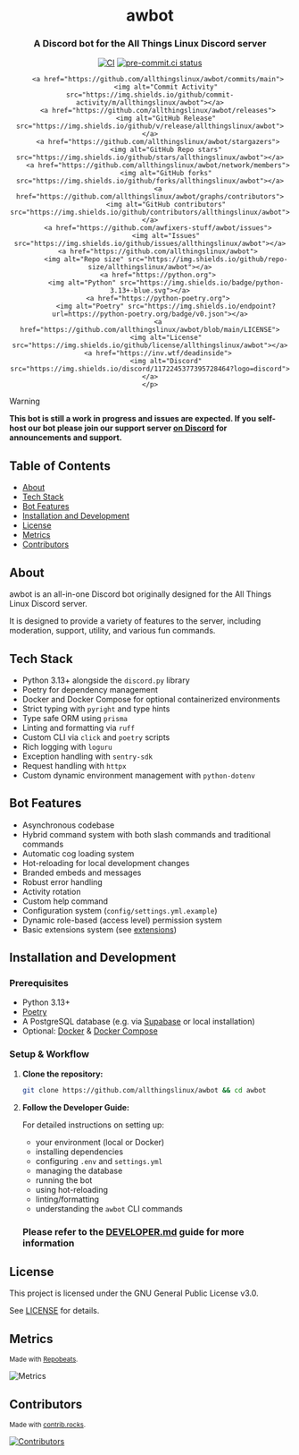 <h1 align="center">awbot</h1>
<h3 align="center">A Discord bot for the All Things Linux Discord server</h3>

<div align="center">
    <p align="center">
        <a href="https://github.com/allthingslinux/awbot/actions">
            <img alt="CI" src="https://img.shields.io/github/actions/workflow/status/allthingslinux/awbot/ci.yml?branch=main&label=CI"></a>
        <a href="https://results.pre-commit.ci/latest/github/allthingslinux/awbot/main">
            <img alt="pre-commit.ci status" src="https://results.pre-commit.ci/badge/github/allthingslinux/awbot/main.svg"></a>

        <a href="https://github.com/allthingslinux/awbot/commits/main">
            <img alt="Commit Activity" src="https://img.shields.io/github/commit-activity/m/allthingslinux/awbot"></a>
        <a href="https://github.com/allthingslinux/awbot/releases">
            <img alt="GitHub Release" src="https://img.shields.io/github/v/release/allthingslinux/awbot"></a>
        <a href="https://github.com/allthingslinux/awbot/stargazers">
            <img alt="GitHub Repo stars" src="https://img.shields.io/github/stars/allthingslinux/awbot"></a>
        <a href="https://github.com/allthingslinux/awbot/network/members">
            <img alt="GitHub forks" src="https://img.shields.io/github/forks/allthingslinux/awbot"></a>
        <a href="https://github.com/allthingslinux/awbot/graphs/contributors">
            <img alt="GitHub contributors" src="https://img.shields.io/github/contributors/allthingslinux/awbot"></a>
        <a href="https://github.com/awfixers-stuff/awbot/issues">
            <img alt="Issues" src="https://img.shields.io/github/issues/allthingslinux/awbot"></a>
        <a href="https://github.com/allthingslinux/awbot">
            <img alt="Repo size" src="https://img.shields.io/github/repo-size/allthingslinux/awbot"></a>
        <a href="https://python.org">
            <img alt="Python" src="https://img.shields.io/badge/python-3.13+-blue.svg"></a>
        <a href="https://python-poetry.org">
            <img alt="Poetry" src="https://img.shields.io/endpoint?url=https://python-poetry.org/badge/v0.json"></a>
        <a href="https://github.com/allthingslinux/awbot/blob/main/LICENSE">
            <img alt="License" src="https://img.shields.io/github/license/allthingslinux/awbot"></a>
        <a href="https://inv.wtf/deadinside">
            <img alt="Discord" src="https://img.shields.io/discord/1172245377395728464?logo=discord"></a>
    </p>
</div>

> [!WARNING]
**This bot is still a work in progress and issues are expected. If you self-host our bot please join our support server [on Discord](https://inv.wtf/deadinside) for announcements and support.**

## Table of Contents

- [About](#about)
- [Tech Stack](#tech-stack)
- [Bot Features](#bot-features)
- [Installation and Development](#installation-and-development)
- [License](#license)
- [Metrics](#metrics)
- [Contributors](#contributors)

## About

awbot is an all-in-one Discord bot originally designed for the All Things Linux Discord server.

It is designed to provide a variety of features to the server, including moderation, support, utility, and various fun commands.

## Tech Stack

- Python 3.13+ alongside the `discord.py` library
- Poetry for dependency management
- Docker and Docker Compose for optional containerized environments
- Strict typing with `pyright` and type hints
- Type safe ORM using `prisma`
- Linting and formatting via `ruff`
- Custom CLI via `click` and `poetry` scripts
- Rich logging with `loguru`
- Exception handling with `sentry-sdk`
- Request handling with `httpx`
- Custom dynamic environment management with `python-dotenv`

## Bot Features

- Asynchronous codebase
- Hybrid command system with both slash commands and traditional commands
- Automatic cog loading system
- Hot-reloading for local development changes
- Branded embeds and messages
- Robust error handling
- Activity rotation
- Custom help command
- Configuration system (`config/settings.yml.example`)
- Dynamic role-based (access level) permission system
- Basic extensions system (see [extensions](awbot/extensions/README.md))

## Installation and Development

### Prerequisites

- Python 3.13+
- [Poetry](https://python-poetry.org/docs/)
- A PostgreSQL database (e.g. via [Supabase](https://supabase.io/) or local installation)
- Optional: [Docker](https://docs.docker.com/get-docker/) & [Docker Compose](https://docs.docker.com/compose/install/)

### Setup & Workflow

1. **Clone the repository:**

    ```bash
    git clone https://github.com/allthingslinux/awbot && cd awbot
    ```

2. **Follow the Developer Guide:**

    For detailed instructions on setting up:
    - your environment (local or Docker)
    - installing dependencies
    - configuring `.env` and `settings.yml`
    - managing the database
    - running the bot
    - using hot-reloading
    - linting/formatting
    - understanding the `awbot` CLI commands

   ### Please refer to the **[DEVELOPER.md](DEVELOPER.md)** guide for more information

## License

This project is licensed under the GNU General Public License v3.0.

See [LICENSE](LICENSE) for details.

## Metrics

<sub>Made with [Repobeats](https://repobeats.axiom.co).</sub>

![Metrics](https://repobeats.axiom.co/api/embed/b988ba04401b7c68edf9def00f5132cd2a7f3735.svg)

## Contributors

<sub>Made with [contrib.rocks](https://contrib.rocks).</sub>

[![Contributors](https://contrib.rocks/image?repo=allthingslinux/awbot)](https://github.com/allthingslinux/awbot/graphs/contributors)
